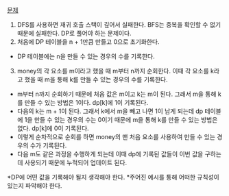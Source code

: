 [문제](https://school.programmers.co.kr/learn/courses/30/lessons/12907)

1. DFS를 사용하면 재귀 호출 스택이 깊어서 실패한다. BFS는 중복을 확인할 수 없기 때문에 실패한다. DP로 풀어야 하는 문제이다.
2. 처음에 DP 테이블을 n + 1만큼 만들고 0으로 초기화한다.
- DP 테이블에는 n을 만들 수 있는 경우의 수를 기록한다.
3. money의 각 요소를 m이라고 했을 때 m부터 n까지 순회한다. 이때 각 요소를 k라고 했을 때 m을 통해 k를 만들 수 있는 경우의 수를 기록한다.
- m부터 n까지 순회하기 때문에 처음 값은 m이고 k는 m이 된다. 그래서 m을 통해 k를 만들 수 있는 방법은 1이다. dp[k]에 1이 기록된다.
- 다음의 k는 m + 1이 된다. 그래서 k에서 m을 빼고 나면 1이 남게 되는데 dp 테이블에 1을 만들 수 있는 경우의 수는 0이기 때문에 m을 통해 k를 만들 수 있는 방법은 없다. dp[k]에 0이 기록된다.
- 이렇게 순차적으로 순회를 하면 money의 맨 처음 요소를 사용하여 만들 수 있는 경우의 수가 기록된다.
- 다음 m도 같은 과정을 수행하게 되는데 이때 dp에 기록된 값들이 이번 값을 구하는데 사용되기 때문에 누적되어 업데이트 된다.

*DP에 어떤 값을 기록해야 될지 생각해야 한다.
*주어진 예시를 통해 어떠한 규칙성이 있는지 파악해야 한다.